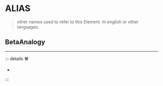 # <beta>ALIAS</beta>

> other names used to refer to this Element. In english or other languages.

## <beta>BetaAnalogy</beta>

---

<!-- =================================================== -->
<!-- =================================================== -->
<!-- =================================================== -->
<!-- =================================================== -->
<!-- =================================================== -->
::: details 🛠

-

:::
